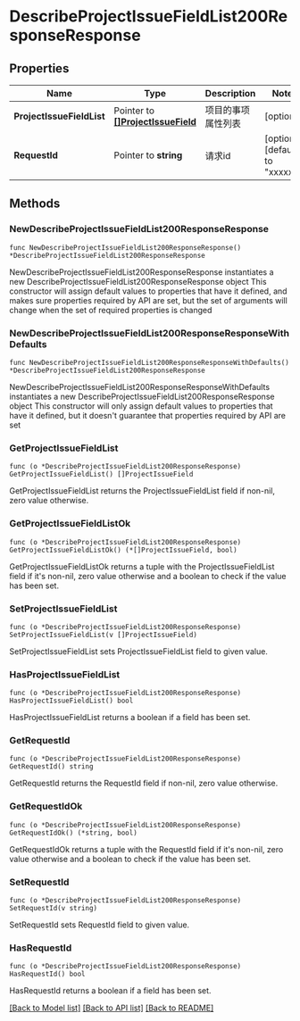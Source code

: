 # DescribeProjectIssueFieldList200ResponseResponse

## Properties

Name | Type | Description | Notes
------------ | ------------- | ------------- | -------------
**ProjectIssueFieldList** | Pointer to [**[]ProjectIssueField**](ProjectIssueField.md) | 项目的事项属性列表 | [optional] 
**RequestId** | Pointer to **string** | 请求id | [optional] [default to "xxxxx"]

## Methods

### NewDescribeProjectIssueFieldList200ResponseResponse

`func NewDescribeProjectIssueFieldList200ResponseResponse() *DescribeProjectIssueFieldList200ResponseResponse`

NewDescribeProjectIssueFieldList200ResponseResponse instantiates a new DescribeProjectIssueFieldList200ResponseResponse object
This constructor will assign default values to properties that have it defined,
and makes sure properties required by API are set, but the set of arguments
will change when the set of required properties is changed

### NewDescribeProjectIssueFieldList200ResponseResponseWithDefaults

`func NewDescribeProjectIssueFieldList200ResponseResponseWithDefaults() *DescribeProjectIssueFieldList200ResponseResponse`

NewDescribeProjectIssueFieldList200ResponseResponseWithDefaults instantiates a new DescribeProjectIssueFieldList200ResponseResponse object
This constructor will only assign default values to properties that have it defined,
but it doesn't guarantee that properties required by API are set

### GetProjectIssueFieldList

`func (o *DescribeProjectIssueFieldList200ResponseResponse) GetProjectIssueFieldList() []ProjectIssueField`

GetProjectIssueFieldList returns the ProjectIssueFieldList field if non-nil, zero value otherwise.

### GetProjectIssueFieldListOk

`func (o *DescribeProjectIssueFieldList200ResponseResponse) GetProjectIssueFieldListOk() (*[]ProjectIssueField, bool)`

GetProjectIssueFieldListOk returns a tuple with the ProjectIssueFieldList field if it's non-nil, zero value otherwise
and a boolean to check if the value has been set.

### SetProjectIssueFieldList

`func (o *DescribeProjectIssueFieldList200ResponseResponse) SetProjectIssueFieldList(v []ProjectIssueField)`

SetProjectIssueFieldList sets ProjectIssueFieldList field to given value.

### HasProjectIssueFieldList

`func (o *DescribeProjectIssueFieldList200ResponseResponse) HasProjectIssueFieldList() bool`

HasProjectIssueFieldList returns a boolean if a field has been set.

### GetRequestId

`func (o *DescribeProjectIssueFieldList200ResponseResponse) GetRequestId() string`

GetRequestId returns the RequestId field if non-nil, zero value otherwise.

### GetRequestIdOk

`func (o *DescribeProjectIssueFieldList200ResponseResponse) GetRequestIdOk() (*string, bool)`

GetRequestIdOk returns a tuple with the RequestId field if it's non-nil, zero value otherwise
and a boolean to check if the value has been set.

### SetRequestId

`func (o *DescribeProjectIssueFieldList200ResponseResponse) SetRequestId(v string)`

SetRequestId sets RequestId field to given value.

### HasRequestId

`func (o *DescribeProjectIssueFieldList200ResponseResponse) HasRequestId() bool`

HasRequestId returns a boolean if a field has been set.


[[Back to Model list]](../README.md#documentation-for-models) [[Back to API list]](../README.md#documentation-for-api-endpoints) [[Back to README]](../README.md)



